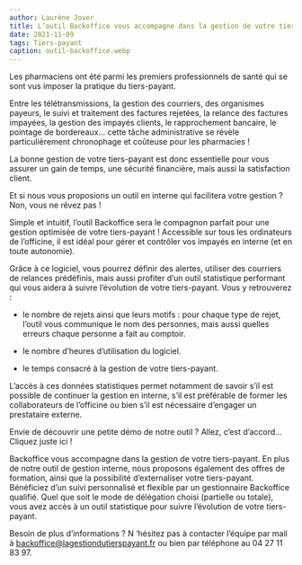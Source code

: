 ```yaml
---
author: Laurène Jover
title: L’outil Backoffice vous accompagne dans la gestion de votre tiers-payant !
date: 2021-11-09
tags: Tiers-payant
caption: outil-backoffice.webp
---
```



Les pharmaciens ont été parmi les premiers professionnels de santé qui se sont vus imposer la pratique du tiers-payant.

Entre les télétransmissions, la gestion des courriers, des organismes payeurs, le suivi et traitement des factures rejetées, la relance des factures impayées, la gestion des impayés clients, le rapprochement bancaire, le pointage de bordereaux… cette tâche administrative se révèle particulièrement chronophage et coûteuse pour les pharmacies !

La bonne gestion de votre tiers-payant est donc essentielle pour vous assurer un gain de temps, une sécurité financière, mais aussi la satisfaction client.

Et si nous vous proposions un outil en interne qui facilitera votre gestion ? Non, vous ne rêvez pas !

Simple et intuitif, l’outil Backoffice sera le compagnon parfait pour une gestion optimisée de votre tiers-payant ! Accessible sur tous les ordinateurs de l’officine, il est idéal pour gérer et contrôler vos impayés en interne (et en toute autonomie).

Grâce à ce logiciel, vous pourrez définir des alertes, utiliser des courriers de relances prédéfinis, mais aussi profiter d’un outil statistique performant qui vous aidera à suivre l’évolution de votre tiers-payant. Vous y retrouverez :

* le nombre de rejets ainsi que leurs motifs : pour chaque type de rejet, l’outil vous communique le nom des personnes, mais aussi quelles erreurs chaque personne a fait au comptoir.

* le nombre d’heures d’utilisation du logiciel.

* le temps consacré à la gestion de votre tiers-payant.


L’accès à ces données statistiques permet notamment de savoir s’il est possible de continuer la gestion en interne, s’il est préférable de former les collaborateurs de l’officine ou bien s’il est nécessaire d’engager un prestataire externe.

Envie de découvrir une petite démo de notre outil ? Allez, c’est d’accord… Cliquez juste ici !

Backoffice vous accompagne dans la gestion de votre tiers-payant. En plus de notre outil de gestion interne, nous proposons également des offres de formation, ainsi que la possibilité d’externaliser votre tiers-payant. Bénéficiez d’un suivi personnalisé et flexible par un gestionnaire Backoffice qualifié. Quel que soit le mode de délégation choisi (partielle ou totale), vous avez accès à un outil statistique pour suivre l’évolution de votre tiers-payant.

Besoin de plus d’informations ? N ‘hésitez pas à contacter l’équipe par mail à backoffice@lagestiondutierspayant.fr ou bien par téléphone au 04 27 11 83 97.